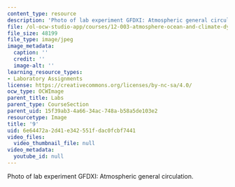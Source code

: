 ```yaml
---
content_type: resource
description: 'Photo of lab experiment GFDXI: Atmospheric general circulation.'
file: /ol-ocw-studio-app/courses/12-003-atmosphere-ocean-and-climate-dynamics-fall-2008/6e64472a2d41e342551fdac0fcbf7441_9.jpg
file_size: 48199
file_type: image/jpeg
image_metadata:
  caption: ''
  credit: ''
  image-alt: ''
learning_resource_types:
- Laboratory Assignments
license: https://creativecommons.org/licenses/by-nc-sa/4.0/
ocw_type: OCWImage
parent_title: Labs
parent_type: CourseSection
parent_uid: 15f39ab3-4a66-34ac-748a-b58a5de103e2
resourcetype: Image
title: '9'
uid: 6e64472a-2d41-e342-551f-dac0fcbf7441
video_files:
  video_thumbnail_file: null
video_metadata:
  youtube_id: null
---
```

Photo of lab experiment GFDXI: Atmospheric general circulation.